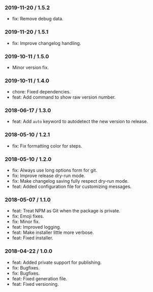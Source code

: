 ### 2019-11-20 / 1.5.2

- fix: Remove debug data.

### 2019-11-20 / 1.5.1

- fix: Improve changelog handling.

### 2019-10-11 / 1.5.0

- Minor version fix.

### 2019-10-11 / 1.4.0

- chore: Fixed dependencies.
- feat: Add command to show raw version number.

### 2018-06-17 / 1.3.0

- feat: Add `auto` keyword to autodetect the new version to release.

### 2018-05-10 / 1.2.1

- fix: Fix formatting color for steps.

### 2018-05-10 / 1.2.0

- fix: Always use long options form for git.
- fix: Improve release dry-run mode.
- fix: Make changelog saving fully respect dry-run mode.
- feat: Added configuration file for customizing messages.

### 2018-05-07 / 1.1.0

- feat: Treat NPM as Git when the package is private.
- fix: Emoji fixes.
- fix: Minor fix.
- feat: Improved logging.
- feat: Make installer little more verbose.
- feat: Fixed installer.

### 2018-04-22 / 1.0.0

- feat: Added private support for publishing.
- fix: Bugfixes.
- fix: Bugfixes.
- feat: Fixed generation file.
- feat: Fixed versioning.
